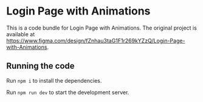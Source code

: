 
  # Login Page with Animations

  This is a code bundle for Login Page with Animations. The original project is available at https://www.figma.com/design/fZnhau3taG1F1r269kYZzQ/Login-Page-with-Animations.

  ## Running the code

  Run `npm i` to install the dependencies.

  Run `npm run dev` to start the development server.
  